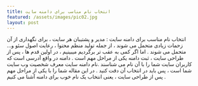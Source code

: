 ```yaml
---
title: انتخاب نام مناسب برای دامنه سایت
featured: /assets/images/pic02.jpg
layout: post
---
```

<p>
انتخاب نام مناسب برای دامنه سایت : مدیر و پشتیبان هر سایت ، برای نگهداری از آن زحمات زیادی متحمل می شوند ، از جمله تولید منظم محتوا ، رعایت اصول سئو و… متحمل می شوند . اما اگر کمی به عقب تر برگردیم میبینیم ، در اولین قدم ها ، پس از طراحی سایت ، ثبت دامنه یکی از مراحل مهم است . دامنه در واقع آدرسی است که کاربران سایت شما را با آن نام می شناسند .نام دامنه سایت معرف شخصیت وب سایت شما است ، پس باید در انتخاب آن دقت کنید .
در این مقاله شما را با یکی از مراحل مهم پس از طراحی سایت ، یعنی انتخاب یک نام خوب برای دامنه آشنا می کنیم .
</p>
